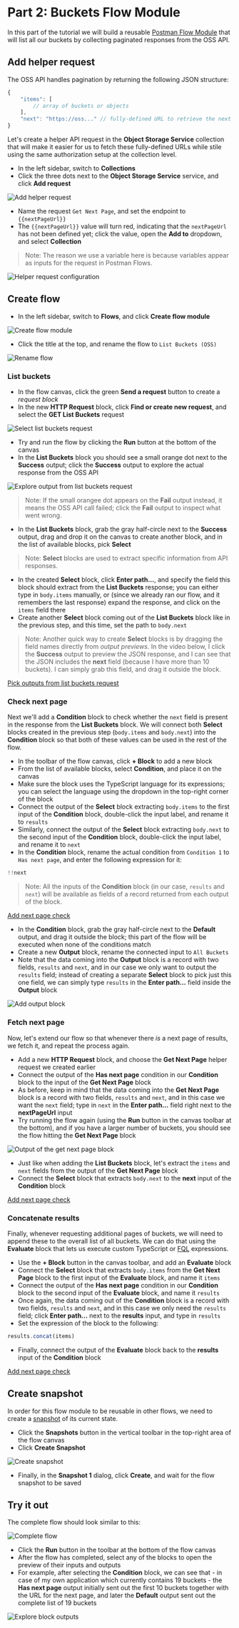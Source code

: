 # Part 2: Buckets Flow Module

In this part of the tutorial we will build a reusable [Postman Flow Module](https://learning.postman.com/docs/postman-flows/build-flows/blocks/flow-module/) that will list all our buckets by collecting paginated responses from the OSS API.

## Add helper request

The OSS API handles pagination by returning the following JSON structure:

```js
{
    "items": [
        // array of buckets or objects
    ],
    "next": "https://oss..." // fully-defined URL to retrieve the next page of buckets or objects
}
```

Let's create a helper API request in the **Object Storage Service** collection that will make it easier for us to fetch these fully-defined URLs while stile using the same authorization setup at the collection level.

- In the left sidebar, switch to **Collections**
- Click the three dots next to the **Object Storage Service** service, and click **Add request**

![Add helper request](images/add-helper-request.png)

- Name the request `Get Next Page`, and set the endpoint to `{{nextPageUrl}}`
- The `{{nextPageUrl}}` value will turn red, indicating that the `nextPageUrl` has not been defined yet; click the value, open the **Add to** dropdown, and select **Collection**

> Note: The reason we use a variable here is because variables appear as inputs for the request in Postman Flows.

![Helper request configuration](images/helper-request-config.png)

## Create flow

- In the left sidebar, switch to **Flows**, and click **Create flow module**

![Create flow module](images/create-flow-module.png)

- Click the title at the top, and rename the flow to `List Buckets (OSS)`

![Rename flow](images/rename-flow.png)

### List buckets

- In the flow canvas, click the green **Send a request** button to create a _request block_
- In the new **HTTP Request** block, click **Find or create new request**, and select the **GET List Buckets** request

![Select list buckets request](images/select-list-buckets-request.png)

- Try and run the flow by clicking the **Run** button at the bottom of the canvas
- In the **List Buckets** block you should see a small orange dot next to the **Success** output; click the **Success** output to explore the actual response from the OSS API

![Explore output from list buckets request](images/list-buckets-explore-output.png)

> Note: If the small orangee dot appears on the **Fail** output instead, it means the OSS API call failed; click the **Fail** output to inspect what went wrong.

- In the **List Buckets** block, grab the gray half-circle next to the **Success** output, drag and drop it on the canvas to create another block, and in the list of available blocks, pick **Select**

> Note: **Select** blocks are used to extract specific information from API responses.

- In the created **Select** block, click **Enter path...**, and specify the field this block should extract from the **List Buckets** response; you can either type in `body.items` manually, or (since we already ran our flow, and it remembers the last response) expand the response, and click on the `items` field there
- Create another **Select** block coming out of the **List Buckets** block like in the previous step, and this time, set the path to `body.next`

> Note: Another quick way to create **Select** blocks is by dragging the field names directly from _output previews_. In the video below, I click the **Success** output to preview the JSON response, and I can see that the JSON includes the **next** field (because I have more than 10 buckets). I can simply grab this field, and drag it outside the block.

[Pick outputs from list buckets request](images/list-buckets-pick-outputs.mp4 ':include :type=video controls width=100%')

### Check next page

Next we'll add a **Condition** block to check whether the `next` field is present in the response from the **List Buckets** block. We will connect both **Select** blocks created in the previous step (`body.items` and `body.next`) into the **Condition** block so that both of these values can be used in the rest of the flow.

- In the toolbar of the flow canvas, click **+ Block** to add a new block
- From the list of available blocks, select **Condition**, and place it on the canvas
- Make sure the block uses the TypeScript language for its expressions; you can select the language using the dropdown in the top-right corner of the block
- Connect the output of the **Select** block extracting `body.items` to the first input of the **Condition** block, double-click the input label, and rename it to `results`
- Similarly, connect the output of the **Select** block extracting `body.next` to the second input of the **Condition** block, double-click the input label, and rename it to `next`
- In the **Condition** block, rename the actual condition from `Condition 1` to `Has next page`, and enter the following expression for it:

```ts
!!next
```

> Note: All the inputs of the **Condition** block (in our case, `results` and `next`) will be available as fields of a record returned from each output of the block.

[Add next page check](images/add-next-page-condition.mp4 ':include :type=video controls width=100%')

- In the **Condition** block, grab the gray half-circle next to the **Default** output, and drag it outside the block; this part of the flow will be executed when none of the conditions match
- Create a new **Output** block, rename the connected input to `All Buckets`
- Note that the data coming into the **Output** block is a record with two fields, `results` and `next`, and in our case we only want to output the `results` field; instead of creating a separate **Select** block to pick just this one field, we can simply type `results` in the **Enter path...** field inside the **Output** block

![Add output block](images/add-output.png)

### Fetch next page

Now, let's extend our flow so that whenever there _is_ a next page of results, we fetch it, and repeat the process again.

- Add a new **HTTP Request** block, and choose the **Get Next Page** helper request we created earlier
- Connect the output of the **Has next page** condition in our **Condition** block to the input of the **Get Next Page** block
- As before, keep in mind that the data coming into the **Get Next Page** block is a record with two fields, `results` and `next`, and in this case we want the `next` field; type in `next` in the **Enter path...** field right next to the **nextPageUrl** input
- Try running the flow again (using the **Run** button in the canvas toolbar at the bottom), and if you have a larger number of buckets, you should see the flow hitting the **Get Next Page** block

![Output of the get next page block](images/get-next-page-result.png)

- Just like when adding the **List Buckets** block, let's extract the `items` and `next` fields from the output of the **Get Next Page** block
- Connect the **Select** block that extracts `body.next` to the **next** input of the **Condition** block

[Add next page check](images/get-next-page-pick-outputs.mp4 ':include :type=video controls width=100%')

### Concatenate results

Finally, whenever requesting additional pages of buckets, we will need to append these to the overall list of all buckets. We can do that using the **Evaluate** block that lets us execute custom TypeScript or [FQL](https://learning.postman.com/docs/postman-flows/flows-query-language/introduction-to-fql/) expressions.

- Use the **+ Block** button in the canvas toolbar, and add an **Evaluate** block
- Connect the **Select** block that extracts `body.items` from the **Get Next Page** block to the first input of the **Evaluate** block, and name it `items`
- Connect the output of the **Has next page** condition in our **Condition** block to the second input of the **Evaluate** block, and name it `results`
- Once again, the data coming out of the **Condition** block is a record with two fields, `results` and `next`, and in this case we only need the `results` field; click **Enter path...** next to the **results** input, and type in `results`
- Set the expression of the block to the following:

```ts
results.concat(items)
```

- Finally, connect the output of the **Evaluate** block back to the **results** input of the **Condition** block

[Add next page check](images/add-evaluate-block.mp4 ':include :type=video controls width=100%')

## Create snapshot

In order for this flow module to be reusable in other flows, we need to create a [snapshot](https://learning.postman.com/docs/postman-flows/build-flows/snapshots/) of its current state.

- Click the **Snapshots** button in the vertical toolbar in the top-right area of the flow canvas
- Click **Create Snapshot**

![Create snapshot](images/create-snapshot.png)

- Finally, in the **Snapshot 1** dialog, click **Create**, and wait for the flow snapshot to be saved

## Try it out

The complete flow should look similar to this:

![Complete flow](images/complete-flow.png)

- Click the **Run** button in the toolbar at the bottom of the flow canvas
- After the flow has completed, select any of the blocks to open the preview of their inputs and outputs
- For example, after selecting the **Condition** block, we can see that - in case of my own application which currently contains 19 buckets - the **Has next page** output initially sent out the first 10 buckets together with the URL for the next page, and later the **Default** output sent out the complete list of 19 buckets

![Explore block outputs](images/explore-outputs.png)